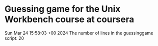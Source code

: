 # Guessing game for the Unix Workbench course at coursera
Sun Mar 24 15:58:03 +00 2024
The number of lines in the guessinggame script:
20
